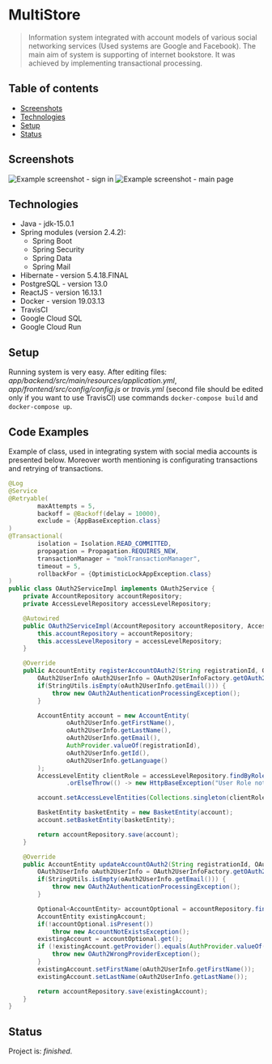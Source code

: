 # MultiStore
> Information system integrated with account models of various social networking services (Used systems are Google and Facebook). The main aim of system is supporting of internet bookstore. It was achieved by implementing transactional processing.

## Table of contents
* [Screenshots](#screenshots)
* [Technologies](#technologies)
* [Setup](#setup)
* [Status](#status)


## Screenshots
![Example screenshot - sign in](./img/signIn.png)
![Example screenshot - main page](./img/main.png)

## Technologies
* Java - jdk-15.0.1
* Spring modules (version 2.4.2): 
    * Spring Boot
    * Spring Security
    * Spring Data 
    * Spring Mail
* Hibernate - version 5.4.18.FINAL
* PostgreSQL - version 13.0
* ReactJS - version 16.13.1
* Docker - version 19.03.13
* TravisCI
* Google Cloud SQL
* Google Cloud Run

## Setup
Running system is very easy. After editing files: *app/backend/src/main/resources/application.yml*, *app/frontend/src/config/config.js* or *travis.yml* (second file should be edited only if you want to use TravisCI) use commands `docker-compose build` and `docker-compose up`.

## Code Examples
Example of class, used in integrating system with social media accounts is presented below. Moreover worth mentioning is configurating transactions and retrying of transactions.

```java
@Log
@Service
@Retryable(
        maxAttempts = 5,
        backoff = @Backoff(delay = 10000),
        exclude = {AppBaseException.class}
)
@Transactional(
        isolation = Isolation.READ_COMMITTED,
        propagation = Propagation.REQUIRES_NEW,
        transactionManager = "mokTransactionManager",
        timeout = 5,
        rollbackFor = {OptimisticLockAppException.class}
)
public class OAuth2ServiceImpl implements OAuth2Service {
    private AccountRepository accountRepository;
    private AccessLevelRepository accessLevelRepository;

    @Autowired
    public OAuth2ServiceImpl(AccountRepository accountRepository, AccessLevelRepository accessLevelRepository) {
        this.accountRepository = accountRepository;
        this.accessLevelRepository = accessLevelRepository;
    }

    @Override
    public AccountEntity registerAccountOAuth2(String registrationId, OAuth2User oAuth2User) {
        OAuth2UserInfo oAuth2UserInfo = OAuth2UserInfoFactory.getOAuth2UserInfo(registrationId, oAuth2User.getAttributes());
        if(StringUtils.isEmpty(oAuth2UserInfo.getEmail())) {
            throw new OAuth2AuthenticationProcessingException();
        }

        AccountEntity account = new AccountEntity(
                oAuth2UserInfo.getFirstName(),
                oAuth2UserInfo.getLastName(),
                oAuth2UserInfo.getEmail(),
                AuthProvider.valueOf(registrationId),
                oAuth2UserInfo.getId(),
                oAuth2UserInfo.getLanguage()
        );
        AccessLevelEntity clientRole = accessLevelRepository.findByRoleName(RoleName.ROLE_CLIENT)
                .orElseThrow(() -> new HttpBaseException("User Role not set."));

        account.setAccessLevelEntities(Collections.singleton(clientRole));

        BasketEntity basketEntity = new BasketEntity(account);
        account.setBasketEntity(basketEntity);

        return accountRepository.save(account);
    }

    @Override
    public AccountEntity updateAccountOAuth2(String registrationId, OAuth2User oAuth2User) throws AccountNotExistsException {
        OAuth2UserInfo oAuth2UserInfo = OAuth2UserInfoFactory.getOAuth2UserInfo(registrationId, oAuth2User.getAttributes());
        if(StringUtils.isEmpty(oAuth2UserInfo.getEmail())) {
            throw new OAuth2AuthenticationProcessingException();
        }

        Optional<AccountEntity> accountOptional = accountRepository.findByEmail(oAuth2UserInfo.getEmail());
        AccountEntity existingAccount;
        if(!accountOptional.isPresent())
            throw new AccountNotExistsException();
        existingAccount = accountOptional.get();
        if (!existingAccount.getProvider().equals(AuthProvider.valueOf(registrationId))) {
            throw new OAuth2WrongProviderException();
        }
        existingAccount.setFirstName(oAuth2UserInfo.getFirstName());
        existingAccount.setLastName(oAuth2UserInfo.getLastName());

        return accountRepository.save(existingAccount);
    }
}
```


## Status
Project is:  _finished_.
